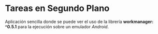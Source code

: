# Tareas en Segundo Plano
Aplicación sencilla donde se puede ver el uso de la librería **workmanager: ^0.5.1** para la ejecución sobre un emulador *Android*.